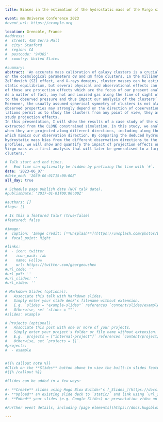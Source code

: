 ```yaml
---
title: Biases in the estimation of the hydrostatic mass of the Virgo simulated CLONE

event: mm Universe Conference 2023
#event_url: https://example.org

location: Grenoble, France
#address: 
#  street: 450 Serra Mall
#  city: Stanford
#  region: CA
#  postcode: '94305'
#  country: United States

#summary:
abstract: 'An accurate mass calibration of galaxy clusters is a crucial step towards precise constraints
on the cosmological parameters σ8 and Ωm from clusters. In the millimeter, via the Sunyaev-
Zel’dovich (SZ) effect, and X-rays domains, cluster masses can be estimated assuming hydro-
static equilibrium, but several physical and observational effects can alter this calculation. One
of those are projection effects which are the focus of our present analysis.
As a matter of fact, any hot and ionised gas along the line of sight of clusters can contribute
to the observed pressure and thus impact our analysis of the clusters’ SZ or X-ray signals.
Moreover, the usually assumed spherical symmetry of clusters is not always verified, so the
observed properties may strongly depend on the direction of observation. Cosmological simu-
lations permit us to study the clusters from any point of view, they are therefore well suited to
study projection effects.
In this presentation, I will show the results of a case study of the simulated Virgo cluster,
extracted from the CLONE constrained simulation. In this study, we analyse Virgo properties
when they are projected along different directions, including along the Milky Way-Virgo axis
which mimics our observation direction. By comparing the deduced hydrostatic mass and the
hydrostatic mass bias from the different observation directions to the one derived from the 3D
profiles, we will show and quantify the impact of projection effects on the determination of
Virgo mass as a first analysis that will later be generalised to a large sample of simulated clone
clusters.'

# Talk start and end times.
#   End time can optionally be hidden by prefixing the line with `#`.
date: '2023-06_07'
#date_end: '2030-06-01T15:00:00Z'
all_day: true

# Schedule page publish date (NOT talk date).
#publishDate: '2017-01-01T00:00:00Z'

#authors: []
#tags: []

# Is this a featured talk? (true/false)
#featured: false

#image:
#  caption: 'Image credit: [**Unsplash**](https://unsplash.com/photos/bzdhc5b3Bxs)'
#  focal_point: Right

#links:
#  - icon: twitter
#    icon_pack: fab
#    name: Follow
#    url: https://twitter.com/georgecushen
#url_code: ''
#url_pdf: ''
#url_slides: ''
#url_video: ''

# Markdown Slides (optional).
#   Associate this talk with Markdown slides.
#   Simply enter your slide deck's filename without extension.
#   E.g. `slides = "example-slides"` references `content/slides/example-slides.md`.
#   Otherwise, set `slides = ""`.
#slides: example

# Projects (optional).
#   Associate this post with one or more of your projects.
#   Simply enter your project's folder or file name without extension.
#   E.g. `projects = ["internal-project"]` references `content/project/deep-learning/index.md`.
#   Otherwise, set `projects = []`.
#projects:
#  - example


#{{% callout note %}}
#Click on the **Slides** button above to view the built-in slides feature.
#{{% /callout %}}

#Slides can be added in a few ways:

#- **Create** slides using Hugo Blox Builder's [_Slides_](https://docs.hugoblox.com/reference/content-types/) feature and link using `slides` parameter in the front matter of the talk file
#- **Upload** an existing slide deck to `static/` and link using `url_slides` parameter in the front matter of the talk file
#- **Embed** your slides (e.g. Google Slides) or presentation video on this page using [shortcodes](https://docs.hugoblox.com/reference/markdown/).

#Further event details, including [page elements](https://docs.hugoblox.com/reference/markdown/) such as image galleries, can be added to the body of this page.

---
```

